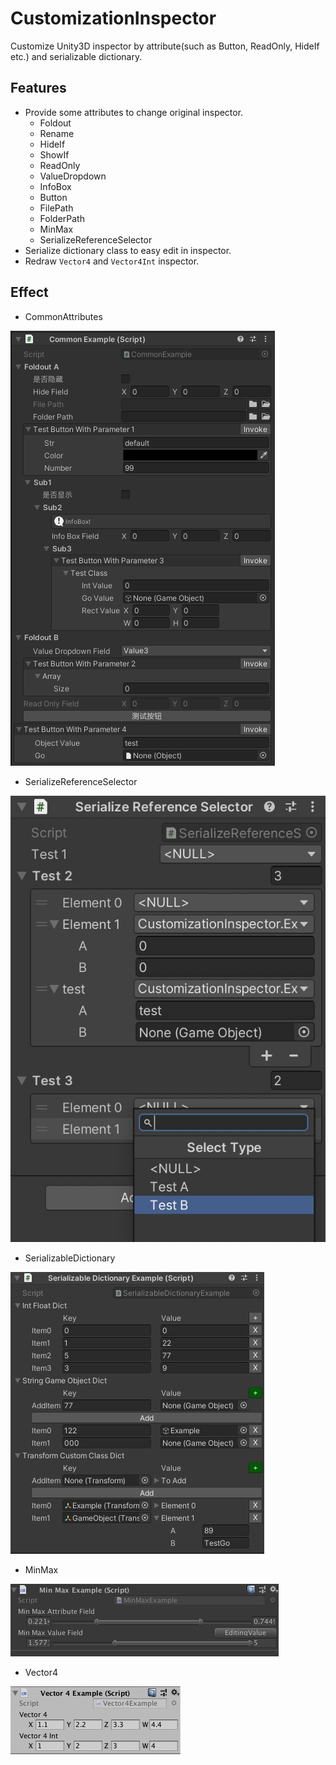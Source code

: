 # CustomizationInspector
Customize Unity3D inspector by attribute(such as Button, ReadOnly, HideIf etc.) and serializable dictionary.

## Features
* Provide some attributes to change original inspector.
  - Foldout
  - Rename
  - HideIf
  - ShowIf
  - ReadOnly
  - ValueDropdown
  - InfoBox
  - Button
  - FilePath
  - FolderPath
  - MinMax
  - SerializeReferenceSelector
* Serialize dictionary class to easy edit in inspector.
* Redraw `Vector4` and `Vector4Int` inspector.

## Effect
* CommonAttributes

![image](Screenshots~/CommonExample.png)
* SerializeReferenceSelector

![image](Screenshots~/SerializeReferenceSelectorExample.png)
* SerializableDictionary

![image](Screenshots~/SerializableDictionaryExample.png)
* MinMax

![image](Screenshots~/MinMaxExample.png)
* Vector4

![image](Screenshots~/Vector4Example.png)
